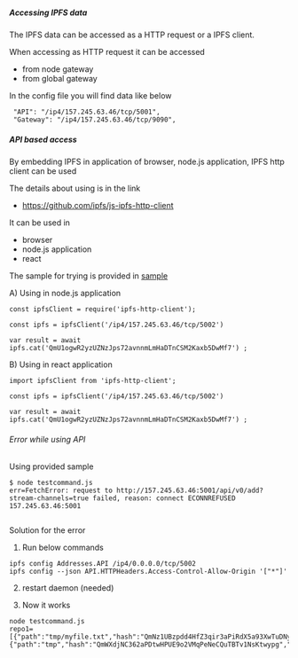 ##### Accessing IPFS data 

The IPFS data can be accessed as a HTTP request or a IPFS client.

When accessing as HTTP request it can be accessed
- from node gateway
- from global gateway



In the config file you will find data like below

```
 "API": "/ip4/157.245.63.46/tcp/5001",
 "Gateway": "/ip4/157.245.63.46/tcp/9090",

```


##### API based access

By embedding IPFS in application of browser, node.js application, IPFS http client can be used

The details about using is in the link

- https://github.com/ipfs/js-ipfs-http-client

It can be used in
- browser
- node.js application
- react

The sample for trying is provided in [sample](../clienttest)

A)  Using in node.js application

```
const ipfsClient = require('ipfs-http-client');
  
const ipfs = ipfsClient('/ip4/157.245.63.46/tcp/5002')

var result = await ipfs.cat('QmU1ogwR2yzUZNzJps72avnnmLmHaDTnCSM2Kaxb5DwMf7') ;

```

B)  Using in react application

```
import ipfsClient from 'ipfs-http-client';

const ipfs = ipfsClient('/ip4/157.245.63.46/tcp/5002')

var result = await ipfs.cat('QmU1ogwR2yzUZNzJps72avnnmLmHaDTnCSM2Kaxb5DwMf7') ;

```


###### Error while using API 

Using provided sample

```
$ node testcommand.js 
err=FetchError: request to http://157.245.63.46:5001/api/v0/add?stream-channels=true failed, reason: connect ECONNREFUSED 157.245.63.46:5001


```

Solution for the error

1) Run below commands

```
ipfs config Addresses.API /ip4/0.0.0.0/tcp/5002
ipfs config --json API.HTTPHeaders.Access-Control-Allow-Origin '["*"]'
```

2) restart daemon (needed)

3) Now it works

```
node testcommand.js 
repo1=[{"path":"tmp/myfile.txt","hash":"QmNz1UBzpdd4HfZ3qir3aPiRdX5a93XwTuDNyXRc6PKhWW","size":11},{"path":"tmp","hash":"QmWXdjNC362aPDtwHPUE9o2VMqPeNeCQuTBTv1NsKtwypg","size":67}]

```
